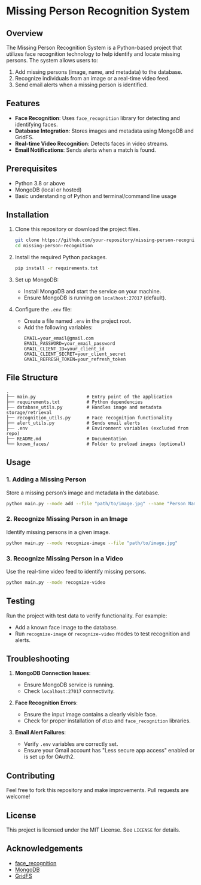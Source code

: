 # Missing Person Recognition System

## Overview
The Missing Person Recognition System is a Python-based project that utilizes face recognition technology to help identify and locate missing persons. The system allows users to:

1. Add missing persons (image, name, and metadata) to the database.
2. Recognize individuals from an image or a real-time video feed.
3. Send email alerts when a missing person is identified.

## Features
- **Face Recognition**: Uses `face_recognition` library for detecting and identifying faces.
- **Database Integration**: Stores images and metadata using MongoDB and GridFS.
- **Real-time Video Recognition**: Detects faces in video streams.
- **Email Notifications**: Sends alerts when a match is found.

## Prerequisites
- Python 3.8 or above
- MongoDB (local or hosted)
- Basic understanding of Python and terminal/command line usage

## Installation
1. Clone this repository or download the project files.
   ```bash
   git clone https://github.com/your-repository/missing-person-recognition.git
   cd missing-person-recognition
   ```

2. Install the required Python packages.
   ```bash
   pip install -r requirements.txt
   ```

3. Set up MongoDB:
   - Install MongoDB and start the service on your machine.
   - Ensure MongoDB is running on `localhost:27017` (default).
   
4. Configure the `.env` file:
   - Create a file named `.env` in the project root.
   - Add the following variables:
     ```env
     EMAIL=your_email@gmail.com
     EMAIL_PASSWORD=your_email_password
     GMAIL_CLIENT_ID=your_client_id
     GMAIL_CLIENT_SECRET=your_client_secret
     GMAIL_REFRESH_TOKEN=your_refresh_token
     ```

## File Structure
```
.
├── main.py                   # Entry point of the application
├── requirements.txt          # Python dependencies
├── database_utils.py         # Handles image and metadata storage/retrieval
├── recognition_utils.py      # Face recognition functionality
├── alert_utils.py            # Sends email alerts
├── .env                      # Environment variables (excluded from repo)
├── README.md                 # Documentation
└── known_faces/              # Folder to preload images (optional)
```

## Usage

### 1. Adding a Missing Person
Store a missing person’s image and metadata in the database.
```bash
python main.py --mode add --file "path/to/image.jpg" --name "Person Name" --metadata "age=30" "last_seen=NYC"
```

### 2. Recognize Missing Person in an Image
Identify missing persons in a given image.
```bash
python main.py --mode recognize-image --file "path/to/image.jpg"
```

### 3. Recognize Missing Person in a Video
Use the real-time video feed to identify missing persons.
```bash
python main.py --mode recognize-video
```

## Testing
Run the project with test data to verify functionality. For example:
- Add a known face image to the database.
- Run `recognize-image` or `recognize-video` modes to test recognition and alerts.

## Troubleshooting
1. **MongoDB Connection Issues**:
   - Ensure MongoDB service is running.
   - Check `localhost:27017` connectivity.

2. **Face Recognition Errors**:
   - Ensure the input image contains a clearly visible face.
   - Check for proper installation of `dlib` and `face_recognition` libraries.

3. **Email Alert Failures**:
   - Verify `.env` variables are correctly set.
   - Ensure your Gmail account has "Less secure app access" enabled or is set up for OAuth2.

## Contributing
Feel free to fork this repository and make improvements. Pull requests are welcome!

## License
This project is licensed under the MIT License. See `LICENSE` for details.

## Acknowledgements
- [face_recognition](https://github.com/ageitgey/face_recognition)
- [MongoDB](https://www.mongodb.com/)
- [GridFS](https://docs.mongodb.com/manual/core/gridfs/)

